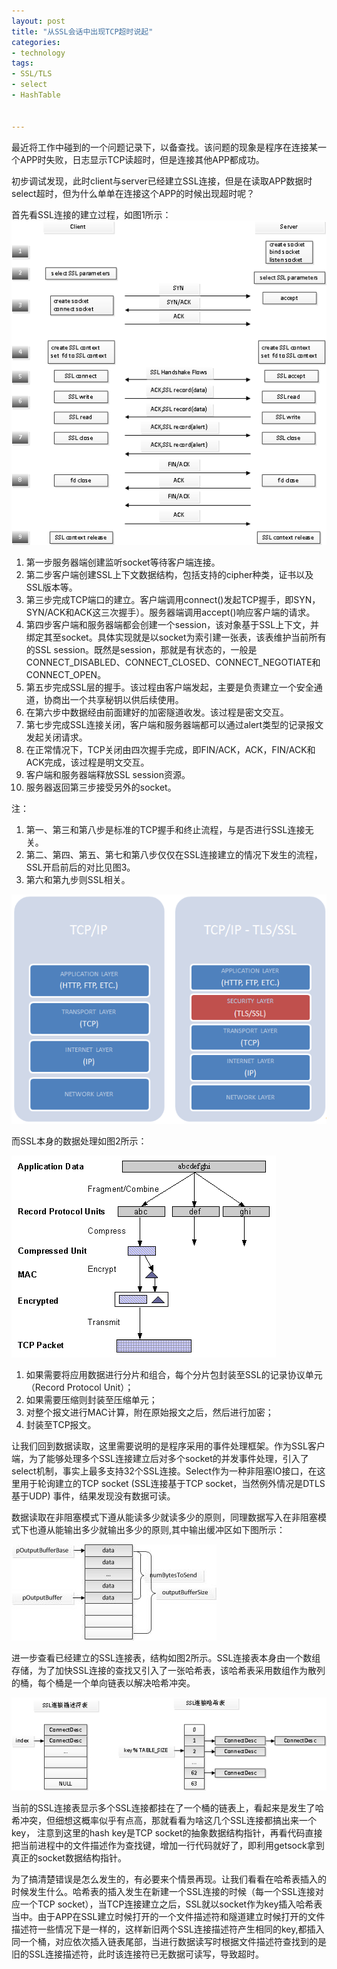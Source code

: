 ```yaml
---
layout: post
title: "从SSL会话中出现TCP超时说起"
categories:
- technology 
tags:
- SSL/TLS
- select
- HashTable


---
```

  

最近将工作中碰到的一个问题记录下，以备查找。该问题的现象是程序在连接某一个APP时失败，日志显示TCP读超时，但是连接其他APP都成功。    

初步调试发现，此时client与server已经建立SSL连接，但是在读取APP数据时select超时，但为什么单单在连接这个APP的时候出现超时呢？ 

首先看SSL连接的建立过程，如图1所示：    
![图片](/assets/images/SSL/SSL_exchange.png)

1.	第一步服务器端创建监听socket等待客户端连接。
2.	第二步客户端创建SSL上下文数据结构，包括支持的cipher种类，证书以及SSL版本等。
3.	第三步完成TCP端口的建立。客户端调用connect()发起TCP握手，即SYN，SYN/ACK和ACK这三次握手）。服务器端调用accept()响应客户端的请求。
4.	第四步客户端和服务器端都会创建一个session，该对象基于SSL上下文，并绑定其至socket。具体实现就是以socket为索引建一张表，该表维护当前所有的SSL session。既然是session，那就是有状态的，一般是CONNECT_DISABLED、CONNECT_CLOSED、CONNECT_NEGOTIATE和CONNECT_OPEN。
5.	第五步完成SSL层的握手。该过程由客户端发起，主要是负责建立一个安全通道，协商出一个共享秘钥以供后续使用。
6.	在第六步中数据经由前面建好的加密隧道收发。该过程是密文交互。
7.	第七步完成SSL连接关闭，客户端和服务器端都可以通过alert类型的记录报文发起关闭请求。
8.	在正常情况下，TCP关闭由四次握手完成，即FIN/ACK，ACK，FIN/ACK和ACK完成，该过程是明文交互。
9.	客户端和服务器端释放SSL session资源。
10.	服务器返回第三步接受另外的socket。  

注：  
1.	第一、第三和第八步是标准的TCP握手和终止流程，与是否进行SSL连接无关。  
2.	第二、第四、第五、第七和第八步仅仅在SSL连接建立的情况下发生的流程，SSL开启前后的对比见图3。  
3.	第六和第九步则SSL相关。   

![图片](/assets/images/SSL/SSL_layer_compare.png)   

而SSL本身的数据处理如图2所示：  

![图片](/assets/images/SSL/SSL_data_enc.png)   

1. 如果需要将应用数据进行分片和组合，每个分片包封装至SSL的记录协议单元（Record Protocol Unit）；
2. 如果需要压缩则封装至压缩单元；
3. 对整个报文进行MAC计算，附在原始报文之后，然后进行加密；
4. 封装至TCP报文。

让我们回到数据读取，这里需要说明的是程序采用的事件处理框架。作为SSL客户端，为了能够处理多个SSL连接建立后对多个socket的并发事件处理，引入了select机制，事实上最多支持32个SSL连接。Select作为一种非阻塞IO接口，在这里用于轮询建立的TCP socket (SSL连接基于TCP socket，当然例外情况是DTLS基于UDP) 事件，结果发现没有数据可读。  

数据读取在非阻塞模式下遵从能读多少就读多少的原则，同理数据写入在非阻塞模式下也遵从能输出多少就输出多少的原则,其中输出缓冲区如下图所示：  

![图片](/assets/images/SSL/SSL_write.jpg)  
    

进一步查看已经建立的SSL连接表，结构如图2所示。SSL连接表本身由一个数组存储，为了加快SSL连接的查找又引入了一张哈希表，该哈希表采用数组作为散列的桶，每个桶是一个单向链表以解决哈希冲突。      
  
![图片](/assets/images/SSL/SSL_data.png)

当前的SSL连接表显示多个SSL连接都挂在了一个桶的链表上，看起来是发生了哈希冲突，但细想这概率似乎有点高，那就看看为啥这几个SSL连接都搞出来一个key， 注意到这里的hash key是TCP socket的抽象数据结构指针，再看代码直接把当前进程中的文件描述作为查找键，增加一行代码就好了，即利用getsock拿到真正的socket数据结构指针。
  
为了搞清楚错误是怎么发生的，有必要来个情景再现。让我们看看在哈希表插入的时候发生什么。哈希表的插入发生在新建一个SSL连接的时候（每一个SSL连接对应一个TCP socket），当TCP连接建立之后，SSL就以socket作为key插入哈希表当中。由于APP在SSL建立时候打开的一个文件描述符和隧道建立时候打开的文件描述符一些情况下是一样的，这样新旧两个SSL连接描述符产生相同的key,都插入同一个桶，对应依次插入链表尾部，当进行数据读写时根据文件描述符查找到的是旧的SSL连接描述符，此时该连接符已无数据可读写，导致超时。    